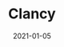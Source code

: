 ---
title: Clancy
description: Clancy is an elegant portfolio theme for Jekyll designed for photographers, designers, illustrators, artists, creatives, etc.
image: '/assets/img/projects/clancy-preview.jpg'
price: 39
home: https://jekyllthemes.io/theme/clancy-portfolio-jekyll-theme
demo: https://clancy.netlify.app/
date: 2021-01-05
---